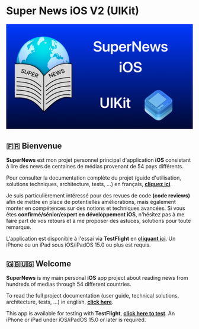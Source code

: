 # Super News iOS V2 (UIKit)

![SuperNewsBanner](SuperNewsUIKitBanner.png)

## 🇫🇷 Bienvenue

**SuperNews** est mon projet personnel principal d'application **iOS** consistant à lire des news de centaines de médias provenant de 54 pays différents.

Pour consulter la documentation complète du projet (guide d'utilisation, solutions techniques, architecture, tests, ...) en français, **[cliquez ici](French/README_FR.md)**.

Je suis particulièrement intéressé pour des revues de code **(code reviews)** afin de mettre en place de potentielles améliorations, mais également monter en compétences sur des notions et techniques avancées. Si vous êtes **confirmé/sénior/expert en développement iOS**, n'hésitez pas à me faire part de vos retours et à me proposer des astuces, solutions pour toute remarque.

L'application est disponible à l'essai via **TestFlight** en **[cliquant ici](https://testflight.apple.com/join/SKj6fn5k)**. Un iPhone ou un iPad sous iOS/iPadOS 15.0 ou plus est requis.

## 🇬🇧🇺🇸 Welcome

**SuperNews** is my main personal **iOS** app project about reading news from hundreds of medias through 54 different countries.

To read the full project documentation (user guide, technical solutions, architecture, tests, ...) in english, **[click here](ENGLISH/README_EN.md)**.

This app is available for testing with **TestFlight**, **[click here to test](https://testflight.apple.com/join/SKj6fn5k)**. An iPhone or iPad under iOS/iPadOS 15.0 or later is required.
